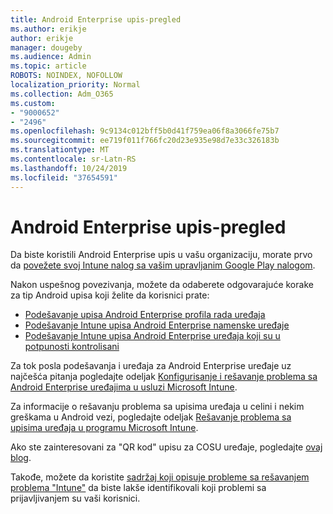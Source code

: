 ```yaml
---
title: Android Enterprise upis-pregled
ms.author: erikje
author: erikje
manager: dougeby
ms.audience: Admin
ms.topic: article
ROBOTS: NOINDEX, NOFOLLOW
localization_priority: Normal
ms.collection: Adm_O365
ms.custom:
- "9000652"
- "2496"
ms.openlocfilehash: 9c9134c012bff5b0d41f759ea06f8a3066fe75b7
ms.sourcegitcommit: ee719f011f766fc20d23e935e98d7e33c326183b
ms.translationtype: MT
ms.contentlocale: sr-Latn-RS
ms.lasthandoff: 10/24/2019
ms.locfileid: "37654591"
---
```

# <a name="android-enterprise-enrollment---overview"></a>Android Enterprise upis-pregled

Da biste koristili Android Enterprise upis u vašu organizaciju, morate prvo da [povežete svoj Intune nalog sa vašim upravljanim Google Play nalogom](https://docs.microsoft.com/intune/enrollment/connect-intune-android-enterprise). 

Nakon uspešnog povezivanja, možete da odaberete odgovarajuće korake za tip Android upisa koji želite da korisnici prate:

- [Podešavanje upisa Android Enterprise profila rada uređaja](https://docs.microsoft.com/intune/enrollment/android-work-profile-enroll)
- [Podešavanje Intune upisa Android Enterprise namenske uređaje](https://docs.microsoft.com/intune/enrollment/android-kiosk-enroll)
- [Podešavanje Intune upisa Android Enterprise uređaja koji su u potpunosti kontrolisani](https://docs.microsoft.com/intune/enrollment/android-fully-managed-enroll)

Za tok posla podešavanja i uređaja za Android Enterprise uređaje uz najčešća pitanja pogledajte odeljak [Konfigurisanje i rešavanje problema sa Android Enterprise uređajima u usluzi Microsoft Intune](https://support.microsoft.com/help/4476974/configuring-and-troubleshooting-android-enterprise-devices-in-intune).

Za informacije o rešavanju problema sa upisima uređaja u celini i nekim greškama u Android vezi, pogledajte odeljak [Rešavanje problema sa upisima uređaja u programu Microsoft Intune](https://docs.microsoft.com/intune/enrollment/troubleshoot-device-enrollment-in-intune).

Ako ste zainteresovani za "QR kod" upisu za COSU uređaje, pogledajte [ovaj blog](https://techcommunity.microsoft.com/t5/Intune-Customer-Success/COSU-Configuration-and-Enrollment-using-the-QR-code-enrollment/ba-p/280184).

Takođe, možete da koristite [sadržaj koji opisuje probleme sa rešavanjem problema "Intune"](https://docs.microsoft.com/intune/fundamentals/help-desk-operators) da biste lakše identifikovali koji problemi sa prijavljivanjem su vaši korisnici.